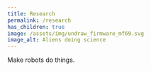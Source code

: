 ```yaml
---
title: Research
permalink: /research
has_children: true
image: /assets/img/undraw_firmware_mf69.svg
image_alt: Aliens doing science
---
```


Make robots do things.